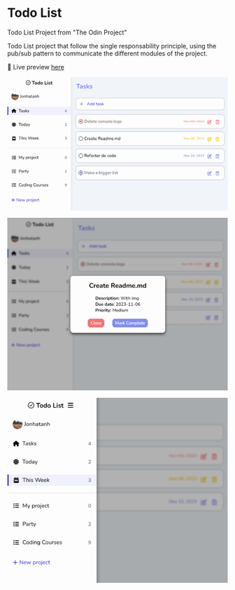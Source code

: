 # Todo List

Todo List Project from "The Odin Project"

Todo List project that follow the single responsability principle, using the pub/sub pattern to communicate the different modules of the project.

📎 Live preview [here](https://jonhatanh.github.io/todo-list/)

![Large Screen App Preview](./src/img/lg-screen-app.png)


![Modal Task Info Preview](./src/img/modal-task-info.png)


![Small Screen Nav Preview](./src/img/sm-screen-nav.png)